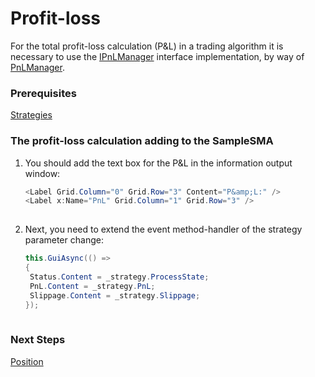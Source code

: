 # Profit\-loss

For the total profit\-loss calculation (P&L) in a trading algorithm it is necessary to use the [IPnLManager](xref:StockSharp.Algo.PnL.IPnLManager) interface implementation, by way of [PnLManager](xref:StockSharp.Algo.PnL.PnLManager).

### Prerequisites

[Strategies](Strategy.md)

### The profit\-loss calculation adding to the SampleSMA

1. You should add the text box for the P&L in the information output window:

   ```cs
   <Label Grid.Column="0" Grid.Row="3" Content="P&amp;L:" />
   <Label x:Name="PnL" Grid.Column="1" Grid.Row="3" />
   						
   ```
2. Next, you need to extend the event method\-handler of the strategy parameter change:

   ```cs
   this.GuiAsync(() =>
   {
   	Status.Content = _strategy.ProcessState;
   	PnL.Content = _strategy.PnL;
   	Slippage.Content = _strategy.Slippage;
   });
   						
   ```

### Next Steps

[Position](Position.md)
